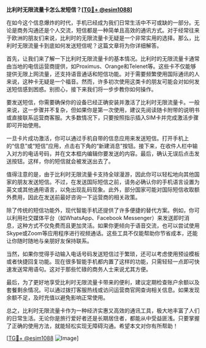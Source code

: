 **比利时无限流量卡怎么发短信？[[TG💪+ @esim1088](https://t.me/s/esim1088)]**

在如今这个信息爆炸的时代，手机已经成为我们日常生活中不可或缺的一部分。无论是商务沟通还是个人交流，短信都是一种简单且高效的通讯方式。对于经常往来于欧洲的朋友们来说，比利时的无限流量卡无疑是一个非常实用的选择。那么，比利时无限流量卡到底如何发送短信呢？这篇文章将为你详细解答。

首先，让我们来了解一下比利时无限流量卡的基本情况。比利时的无限流量卡通常由当地的电信运营商提供，如Proximus、Orange和Telenet等。这些卡不仅能够提供无限上网流量，还支持语音通话和短信功能。对于需要频繁使用国际通讯的人来说，这种卡无疑是一个福音。然而，许多初次使用这类卡的朋友可能会对如何发送短信感到困惑。别担心，接下来我们将一步步教你如何操作。

要发送短信，你需要确保你的设备已经正确安装并激活了比利时无限流量卡。一般来说，这一步骤并不复杂，但如果你是第一次使用，建议先阅读随卡附带的说明书或直接联系运营商客服。大多数情况下，只要按照指示插入SIM卡并完成激活步骤即可开始使用。

一旦卡片成功激活，你可以通过手机自带的信息应用来发送短信。打开手机上的“信息”或“短信”应用，点击右下角的“新建消息”按钮。接下来，在收件人栏中输入对方的电话号码，并在文本框内编辑你要发送的内容。最后，确认无误后点击发送按钮。这样，你的短信就会被发送出去了。

值得注意的是，由于比利时无限流量卡支持全球漫游，因此你可以轻松地向其他国家的朋友发送短信。不过，在发送国际短信之前，请务必确认你的手机语言设置为英文或其他通用语言，以免出现乱码现象。此外，部分国家可能对国际短信收取额外费用，因此在发送前最好咨询一下运营商的相关政策。

除了传统的短信功能外，现代智能手机还提供了许多便捷的替代方案。例如，你可以利用社交媒体平台（如WhatsApp、Facebook Messenger）来发送即时消息，这种方式不仅免费而且更加灵活。如果你更倾向于语音交流，也可以尝试使用Skype或Zoom等应用程序进行视频通话。这些工具不仅能帮助你节省成本，还能让你随时随地与亲朋好友保持联系。

当然，如果你觉得手动输入电话号码发送短信过于繁琐，还可以考虑使用预设模板或者快捷回复功能。现在很多智能手机都内置了这样的功能，只需轻轻一点即可快速发送常用语句。这对于那些忙碌的商务人士来说尤其方便。

最后，为了更好地享受比利时无限流量卡带来的便利，建议定期检查账户余额以及套餐剩余情况。可以通过拨打客服热线或访问运营商官网查询相关信息。如果发现余额不足，及时充值以避免影响正常使用。

总之，比利时无限流量卡作为一种经济实惠又高效的通讯工具，极大地丰富了人们的日常生活。无论你是旅行爱好者还是长期居住者，都能从中受益匪浅。只要掌握了正确的使用方法，就能轻松实现无障碍沟通。希望本文对你有所帮助！

[[TG💪+ @esim1088](https://t.me/s/esim1088) ![Image](https://i.postimg.cc/4NQfJmqS/Snipaste-2025-05-13-00-14-12.png)]